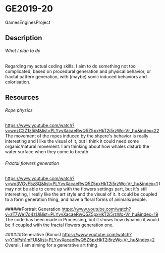 # GE2019-20
GamesEnginesProject

## Description

  ###### What I plan to do
  Regarding my actual coding skills, I aim to do something not too complicated, based on procedural generation and physical behavior, 
  or fractal pattern generation, with (maybe) sonic induced behaviors and colorisation. 
  

## Resources
###### Rope physics
  https://www.youtube.com/watch?v=wnzC2Z1z5iM&list=PLYvvXacaeRwQ5Z5pxHkT2i5rzWo-Vr_hu&index=22
  The movement of the ropes induced by the shpere's behavior is really interesting and I like the visual of it, but I think it could need some
  organic/natural movement. I am thinking about how whales disturb the water surface when they come to breath.
  
###### Fractal flowers generation
  https://www.youtube.com/watch?v=wo3VGyF5z8Q&list=PLYvvXacaeRwQ5Z5pxHkT2i5rzWo-Vr_hu&index=1
  I may not be able to come up with the flowers settings part, but it's still interesting, I really like the art style and the visual of it. 
It could be coupled to a form generation thing, and have a floral forms of animals/people.

######Portrait Generation
https://www.youtube.com/watch?v=zT7We17o4zU&list=PLYvvXacaeRwQ5Z5pxHkT2i5rzWo-Vr_hu&index=19
  The code has been made in Processing, but it shows how dynamic it would be if coupled with the fractal flowers generation one.
  
######Generative (Bonus)
https://www.youtube.com/watch?v=Y1bPsh1mFUI&list=PLYvvXacaeRwQ5Z5pxHkT2i5rzWo-Vr_hu&index=2
Overall, I am aiming for a generative art thing.
